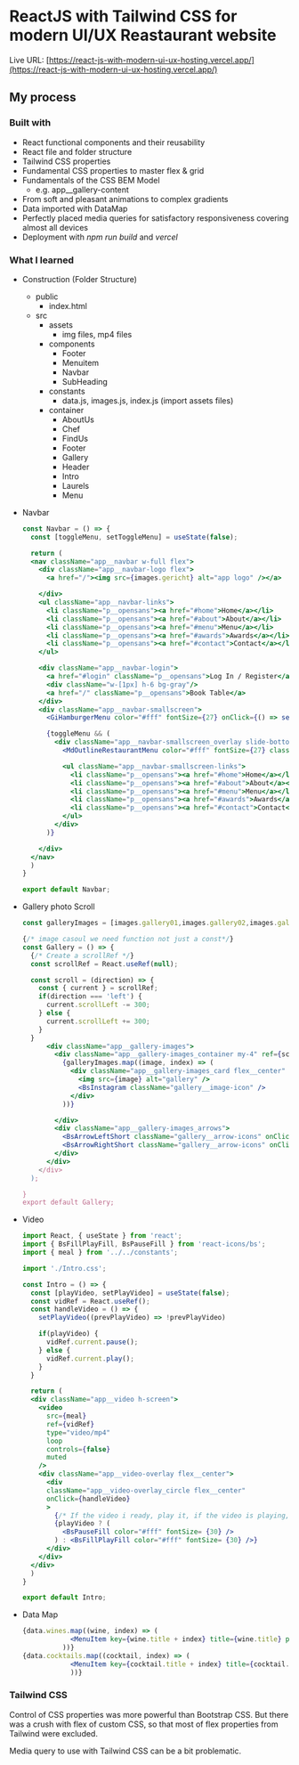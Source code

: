# ReactJS with Tailwind CSS for modern UI/UX Reastaurant website

Live URL: [https://react-js-with-modern-ui-ux-hosting.vercel.app/](https://react-js-with-modern-ui-ux-hosting.vercel.app/)

## My process

### Built with

- React functional components and their reusability
- React file and folder structure
- Tailwind CSS properties
- Fundamental CSS properties to master flex & grid
- Fundamentals of the CSS BEM Model
    - e.g. app__gallery-content
- From soft and pleasant animations to complex gradients
- Data imported with DataMap
- Perfectly placed media queries for satisfactory responsiveness covering almost all devices
- Deployment with *npm run build* and *vercel*

### What I learned

- Construction (Folder Structure)
    - public
        - index.html
    - src
        - assets
            - img files, mp4 files
        - components
            - Footer
            - Menuitem
            - Navbar
            - SubHeading
        - constants
            - data.js, images.js, index.js (import assets files)
        - container
            - AboutUs
            - Chef
            - FindUs
            - Footer
            - Gallery
            - Header
            - Intro
            - Laurels
            - Menu
    
- Navbar
    
    ```jsx
    const Navbar = () => {
      const [toggleMenu, setToggleMenu] = useState(false);
    
      return (
      <nav className="app__navbar w-full flex">
        <div className="app__navbar-logo flex">
          <a href="/"><img src={images.gericht} alt="app logo" /></a>
    
        </div>
        <ul className="app__navbar-links">
          <li className="p__opensans"><a href="#home">Home</a></li>
          <li className="p__opensans"><a href="#about">About</a></li>
          <li className="p__opensans"><a href="#menu">Menu</a></li>
          <li className="p__opensans"><a href="#awards">Awards</a></li>
          <li className="p__opensans"><a href="#contact">Contact</a></li>
        </ul>
    
        <div className="app__navbar-login">
          <a href="#login" className="p__opensans">Log In / Register</a>
          <div className="w-[1px] h-6 bg-gray"/>
          <a href="/" className="p__opensans">Book Table</a>
        </div>
        <div className="app__navbar-smallscreen">
          <GiHamburgerMenu color="#fff" fontSize={27} onClick={() => setToggleMenu(true)} />
    
          {toggleMenu && (
            <div className="app__navbar-smallscreen_overlay slide-bottom w-full bg-black h-screen">
              <MdOutlineRestaurantMenu color="#fff" fontSize={27} className="overlay__close" onClick={() => setToggleMenu(false)} />
    
              <ul className="app__navbar-smallscreen-links">
                <li className="p__opensans"><a href="#home">Home</a></li>
                <li className="p__opensans"><a href="#about">About</a></li>
                <li className="p__opensans"><a href="#menu">Menu</a></li>
                <li className="p__opensans"><a href="#awards">Awards</a></li>
                <li className="p__opensans"><a href="#contact">Contact</a></li>
              </ul>
            </div>
          )}
    
        </div>
      </nav>
      )
    }
    
    export default Navbar;
    ```
    
- Gallery photo Scroll
    
    ```jsx
    const galleryImages = [images.gallery01,images.gallery02,images.gallery03,images.gallery04];
    
    {/* image casoul we need function not just a const*/}
    const Gallery = () => {
      {/* Create a scrollRef */}
      const scrollRef = React.useRef(null);
    
      const scroll = (direction) => {
        const { current } = scrollRef;
        if(direction === 'left') {
          current.scrollLeft -= 300;
        } else {
          current.scrollLeft += 300;
        }
      }
          <div className="app__gallery-images">
            <div className="app__gallery-images_container my-4" ref={scrollRef}>
              {galleryImages.map((image, index) => (
                <div className="app__gallery-images_card flex__center" key= {`gallery__image-${index + 1}`}>
                  <img src={image} alt="gallery" />
                  <BsInstagram className="gallery__image-icon" />
                </div>
              ))}
    
            </div>
            <div className="app__gallery-images_arrows">
              <BsArrowLeftShort className="gallery__arrow-icons" onClick={() => scroll('left') } />
              <BsArrowRightShort className="gallery__arrow-icons" onClick={() => scroll('right') } />
            </div>
          </div>
        </div>
      );
    
    }
    export default Gallery;
    ```
    
- Video
    
    ```jsx
    import React, { useState } from 'react';
    import { BsFillPlayFill, BsPauseFill } from 'react-icons/bs';
    import { meal } from '../../constants';
    
    import './Intro.css';
    
    const Intro = () => {
      const [playVideo, setPlayVideo] = useState(false);
      const vidRef = React.useRef();
      const handleVideo = () => {
        setPlayVideo((prevPlayVideo) => !prevPlayVideo)
    
        if(playVideo) {
          vidRef.current.pause();
        } else {
          vidRef.current.play();
        }
      }
    
      return (
      <div className="app__video h-screen">
        <video 
          src={meal} 
          ref={vidRef} 
          type="video/mp4" 
          loop 
          controls={false} 
          muted 
        />
        <div className="app__video-overlay flex__center">
          <div 
          className="app__video-overlay_circle flex__center" 
          onClick={handleVideo}
          >
            {/* If the video i ready, play it, if the video is playing, ready to pause */}
            {playVideo ? (
              <BsPauseFill color="#fff" fontSize= {30} />
            ) : <BsFillPlayFill color="#fff" fontSize= {30} />}
          </div>
        </div>
      </div>
      )
    }
    
    export default Intro;
    ```
    
- Data Map
    
    ```jsx
    {data.wines.map((wine, index) => (
                <MenuItem key={wine.title + index} title={wine.title} price = {wine.price} tags={wine.tags}/>
              ))}
    {data.cocktails.map((cocktail, index) => (
                <MenuItem key={cocktail.title + index} title={cocktail.title} price={cocktail.price} tags={cocktail.tags}/>
                ))}
    ```
    

### Tailwind CSS

Control of CSS properties was more powerful than Bootstrap CSS. But there was a crush with flex of custom CSS, so that most of flex properties from Tailwind were excluded. 

Media query to use with Tailwind CSS can be a bit problematic.
